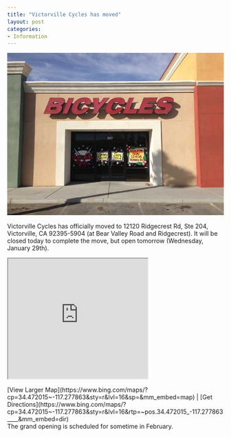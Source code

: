 ```yaml
---
title: "Victorville Cycles has moved"
layout: post
categories:
- Information
---
```


![Victorville-cycles](/assets/img/2014/01/Victorville-Cycles-exterior.jpg)

Victorville Cycles has officially moved to 12120 Ridgecrest Rd, Ste 204, Victorville, CA 92395-5904 (at Bear Valley Road and Ridgecrest). It will be closed today to complete the move, but open tomorrow (Wednesday, January 29th).

<div><iframe height="280" loading="lazy" src="https://www.bing.com/maps/embed/viewer.aspx?v=3&cp=34.472015~-117.277863&lvl=16&w=325&h=280&sty=r&typ=s&pp=&ps=55&dir=0&mkt=en-us&src=SHELL&form=BMEMJS" width="325"></iframe><div style="margin: 12px 0 0 0;">[View Larger Map](https://www.bing.com/maps/?cp=34.472015~-117.277863&sty=r&lvl=16&sp=&mm_embed=map) | [Get Directions](https://www.bing.com/maps/?cp=34.472015~-117.277863&sty=r&lvl=16&rtp=~pos.34.472015_-117.277863____&mm_embed=dir)</div></div>The grand opening is scheduled for sometime in February.